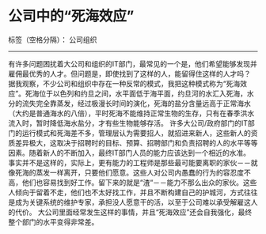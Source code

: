 ﻿# 公司中的“死海效应”

标签（空格分隔）： 公司组织

---

有许多问题困扰着大公司和组织的IT部门，最常见的一个是，他们希望能够发现并雇佣最优秀的人才。但问题是，即使找到了这样的人，能留得住这样的人才吗？
据我观察，不少公司和组织中存在一种反常的模式，我把这种模式称为“死海效应”。死海位于以色列和约旦之间，水平面低于海平面，约旦河的水汇入死海，水分的流失完全靠蒸发，经过极漫长时间的演化，死海的盐分含量远高于正常海水（大约是普通海水的八倍），平时死海不能维持正常生物的生存，只有在春季洪水流入时，暂时降低海水盐分，才有些生物能够存活。
许多大公司/政府部门的IT部门的运行模式和死海差不多，管理层认为需要招人，就招进来新人，这些新人的资质差异极大，这取决于招聘时的目标、预算、招聘部门和负责招聘的人的水平等等因素。随着新人的不断加入，最终IT部门人员的能力应该达到一个相近的水准。
事实并不是这样的，实际上，更有能力的工程师是那些最可能要离职的家伙－－就像死海的蒸发一样离开，只要他们愿意。这些人对公司内愚蠢的行为的容忍度不高，他们也容易找到好工作。留下来的就是“渣“－－能力不那么出众的家伙。这些人倾向于留着不走，他们也不太好找工作，并且不断构建自己的护城河，方式往往是成为关键系统的维护专家，承担没人愿意干的活，以至于公司难以承受解雇这人的代价。
大公司里面经常发生这样的事情，并且“死海效应”还会自我强化，最终整个部门的水平变得非常差。




